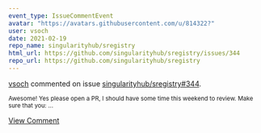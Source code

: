 ```yaml
---
event_type: IssueCommentEvent
avatar: "https://avatars.githubusercontent.com/u/814322?"
user: vsoch
date: 2021-02-19
repo_name: singularityhub/sregistry
html_url: https://github.com/singularityhub/sregistry/issues/344
repo_url: https://github.com/singularityhub/sregistry
---
```


<a href='https://github.com/vsoch' target='_blank'>vsoch</a> commented on issue <a href='https://github.com/singularityhub/sregistry/issues/344' target='_blank'>singularityhub/sregistry#344</a>.

<small>Awesome! Yes please open a PR, I should have some time this weekend to review. Make sure that you:...</small>

<a href='https://github.com/singularityhub/sregistry/issues/344' target='_blank'>View Comment</a>